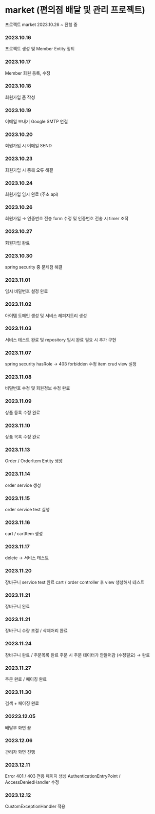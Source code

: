 # market (편의점 배달 및 관리 프로젝트)
프로젝트 market 2023.10.26 ~ 진행 중

### 2023.10.16
프로젝트 생성 및 Member Entity 정의

### 2023.10.17
Member 회원 등록, 수정

### 2023.10.18
회원가입 폼 작성

### 2023.10.19
이메일 보내기 Google SMTP 연결

### 2023.10.20
회원가입 시 이메일 SEND

### 2023.10.23
회원가입 시 중복 오류 해결

### 2023.10.24
회원가입 임시 완료 (주소 api)

### 2023.10.26
회원가입 → 인증번호 전송 form 수정 및 인증번호 전송 시 timer 조작

### 2023.10.27
회원가입 완료

### 2023.10.30
spring security 중 문제점 해결

### 2023.11.01
임시 비밀번호 설정 완료

### 2023.11.02
아이템 도메인 생성 및 서비스 레퍼지토리 생성

### 2023.11.03
서비스 테스트 완료 및 repository 임시 완료 필요 시 추가 구현

### 2023.11.07
spring security hasRole → 403 forbidden 수정
item crud view 설정

### 2023.11.08
비밀번호 수정 및 회원정보 수정 완료

### 2023.11.09
상품 등록 수정 완료

### 2023.11.10
상품 목록 수정 완료

### 2023.11.13
Order / OrderItem Entity 생성

### 2023.11.14
order service 생성

### 2023.11.15
order service test 실행

### 2023.11.16
cart / cartItem 생성

### 2023.11.17
delete → 서비스 테스트

### 2023.11.20
장바구니 service test 완료
cart / order controller 후 view 생성해서 테스트

### 2023.11.21
장바구니 완료

### 2023.11.21
장바구니 수량 조절 / 삭제처리 완료

### 2023.11.24
장바구니 완료 / 주문목록 완료
주문 시 주문 데이터가 안들어감 (수정필요) → 완료

### 2023.11.27
주문 완료 / 페이징 완료

### 2023.11.30
검색 + 페이징 완료

### 20223.12.05
배달부 화면 끝

### 2023.12.06
관리자 화면 진행

### 2023.12.11
Error 401 / 403 전용 페이지 생성
AuthenticationEntryPoint / AccessDeniedHandler 수정

### 2023.12.12
CustomExceptionHandler 적용
